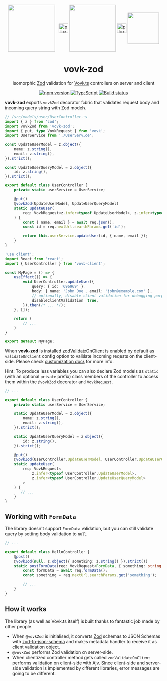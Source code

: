 <p align="middle">
<a href="https://github.com/finom/vovk"><img valign="middle" src="https://github.com/finom/vovk/assets/1082083/86bfbbbb-3600-435b-a74c-c07bd0c4af4b" height="150" /></a> &nbsp;&nbsp;<img valign="middle" alt="plus" src="https://github.com/finom/vovk-zod/assets/1082083/50a15051-51a8-4f9b-a251-e4376576f9e7" width="30" /> <a href="https://zod.dev/"><img valign="middle" src="https://github.com/finom/vovk-zod/assets/1082083/308ef538-43b5-4ea5-ab1e-a660b4e21b65"  height="150" /></a> <img valign="middle" alt="plus" src="https://github.com/finom/vovk-zod/assets/1082083/50a15051-51a8-4f9b-a251-e4376576f9e7" width="30" /> <a href="https://ajv.js.org/"><img valign="middle" src="https://github.com/finom/vovk-zod/assets/1082083/0165a210-aba2-461a-ba02-37350f09cd23" height="100" /></a>
</p>
<h1 align="center">vovk-zod</h1>
<p align="center">Isomorphic <a href="https://zod.dev/">Zod</a> validation for <a href="https://github.com/finom/vovk">Vovk.ts</a> controllers on server and client</p>
<p align="center">
  <a href="https://badge.fury.io/js/vovk-zod"><img src="https://badge.fury.io/js/vovk-zod.svg" alt="npm version" /></a>
  <a href="http://www.typescriptlang.org/"><img src="https://img.shields.io/badge/%3C%2F%3E-TypeScript-%230074c1.svg" alt="TypeScript" /></a>
  <a href="https://github.com/finom/vovk-zod/actions"><img src="https://github.com/finom/vovk-zod/actions/workflows/main.yml/badge.svg" alt="Build status" /></a>
</p>



**vovk-zod** exports `vovkZod` decorator fabric that validates request body and incoming query string with Zod models.

```ts
// /src/models/user/UserController.ts
import { z } from 'zod';
import vovkZod from 'vovk-zod';
import { put, type VovkRequest } from 'vovk';
import UserService from './UserService';

const UpdateUserModel = z.object({
    name: z.string(),
    email: z.string(),
}).strict();

const UpdateUserQueryModel = z.object({
    id: z.string(),
}).strict();

export default class UserController {
    private static userService = UserService;

    @put()
    @vovkZod(UpdateUserModel, UpdateUserQueryModel)
    static updateUser(
        req: VovkRequest<z.infer<typeof UpdateUserModel>, z.infer<typeof UpdateUserQueryModel>>
    ) {
        const { name, email } = await req.json();
        const id = req.nextUrl.searchParams.get('id');

        return this.userService.updateUser(id, { name, email });
    }
}

```


```ts
'use client';
import React from 'react';
import { UserController } from 'vovk-client';

const MyPage = () => {
    useEffect(() => {
        void UserController.updateUser({
            query: { id: '696969' },
            body: { name: 'John Doe', email: 'john@example.com' },
            // optionally, disable client validation for debugging purpose
            disableClientValidation: true, 
        }).then(/* ... */);
    }, []);

    return (
        // ...
    )
}

export default MyPage;
```

When **vovk-zod** is installed [zodValidateOnClient](https://github.com/finom/vovk-zod/blob/main/zodValidateOnClient.ts) is enabled by default as `validateOnClient` config option to validate incoming reqests on the client-side. Please check [customization docs](https://docs.vovk.dev/docs/customization) for more info.

Hint: To produce less variables you can also declare Zod models as `static` (with an optional `private` prefix) class members of the controller to access them within the `@vovkZod` decorator and `VovkRequest`.

```ts
// ...

export default class UserController {
    private static userService = UserService;

    static UpdateUserModel = z.object({
        name: z.string(),
        email: z.string(),
    }).strict();

    static UpdateUserQueryModel = z.object({
        id: z.string(),
    }).strict();

    @put()
    @vovkZod(UserController.UpdateUserModel, UserController.UpdateUserQueryModel)
    static updateUser(
        req: VovkRequest<
            z.infer<typeof UserController.UpdateUserModel>, 
            z.infer<typeof UserController.UpdateUserQueryModel>
        >
    ) {
       // ...
    }
}
```

## Working with `FormData`

The library doesn't support `FormData` validation, but you can still validate query by setting body validation to `null`.

```ts
// ...

export default class HelloController {
    @post()
    @vovkZod(null, z.object({ something: z.string() }).strict())
    static postFormData(req: VovkRequest<FormData, { something: string }>) {
        const formData = await req.formData();
        const something = req.nextUrl.searchParams.get('something');

        // ...
    }
}
```

## How it works

The library (as well as Vovk.ts itself) is built thanks to fantastic job made by other people.

- When `@vovkZod` is initialised, it converts [Zod](https://zod.dev/) schemas to JSON Schemas with [zod-to-json-schema](https://www.npmjs.com/package/zod-to-json-schema) and makes metadata handler to receive it as client validation object.
- `@vovkZod` performs Zod validation on server-side.
- When clientized controller method gets called `zodValidateOnClient` performs validation on client-side with [Ajv](https://ajv.js.org/). Since client-side and server-side validation is implemented by different libraries, error messages are going to be different.
